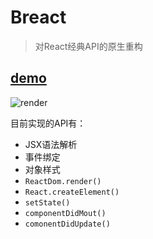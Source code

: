# Breact
> 对React经典API的原生重构

## [demo](http://browniu.com/breact/)

![render](https://browniu-wx-1257187612.cos.ap-shanghai.myqcloud.com/GitHub/render.png)

目前实现的API有：
* JSX语法解析
* 事件绑定
* 对象样式
* `ReactDom.render()`
* `React.createElement()`
* `setState()`
* `componentDidMout()`
* `comonentDidUpdate()`

